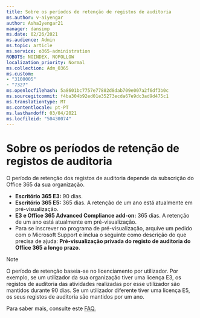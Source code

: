 ```yaml
---
title: Sobre os períodos de retenção de registos de auditoria
ms.author: v-aiyengar
author: AshaIyengar21
manager: dansimp
ms.date: 02/26/2021
ms.audience: Admin
ms.topic: article
ms.service: o365-administration
ROBOTS: NOINDEX, NOFOLLOW
localization_priority: Normal
ms.collection: Adm_O365
ms.custom:
- "3100005"
- "7327"
ms.openlocfilehash: 5a8601bc7757e77882d8dab709e007a2f6df3b0c
ms.sourcegitcommit: f4ba304b92ed01e35273ecda67e9dc3ad9d475c1
ms.translationtype: MT
ms.contentlocale: pt-PT
ms.lasthandoff: 03/04/2021
ms.locfileid: "50430074"
---
```

# <a name="about-audit-logs-retention-periods"></a>Sobre os períodos de retenção de registos de auditoria

O período de retenção dos registos de auditoria depende da subscrição do Office 365 da sua organização.

- **Escritório 365 E3:** 90 dias.
- **Escritório 365 E5:** 365 dias. A retenção de um ano está atualmente em pré-visualização.
- **E3 e Office 365 Advanced Compliance add-on:** 365 dias. A retenção de um ano está atualmente em pré-visualização.
- Para se inscrever no programa de pré-visualização, arquive um pedido com o Microsoft Support e inclua o seguinte como descrição do que precisa de ajuda: **Pré-visualização privada do registo de auditoria do Office 365 a longo prazo**.
> [!NOTE]
> O período de retenção baseia-se no licenciamento por utilizador. Por exemplo, se um utilizador da sua organização tiver uma licença E3, os registos de auditoria das atividades realizadas por esse utilizador são mantidos durante 90 dias. Se um utilizador diferente tiver uma licença E5, os seus registos de auditoria são mantidos por um ano.

Para saber mais, consulte este [FAQ.](https://go.microsoft.com/fwlink/?linkid=2115336)